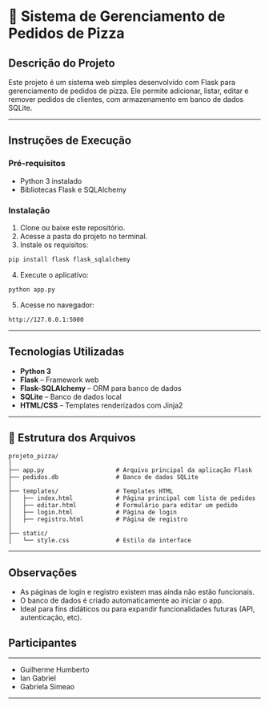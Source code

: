 
# 🍕 Sistema de Gerenciamento de Pedidos de Pizza

##  Descrição do Projeto

Este projeto é um sistema web simples desenvolvido com Flask para gerenciamento de pedidos de pizza. Ele permite adicionar, listar, editar e remover pedidos de clientes, com armazenamento em banco de dados SQLite.

---

##  Instruções de Execução

### Pré-requisitos

- Python 3 instalado
- Bibliotecas Flask e SQLAlchemy

### Instalação

1. Clone ou baixe este repositório.
2. Acesse a pasta do projeto no terminal.
3. Instale os requisitos:

```bash
pip install flask flask_sqlalchemy
```

4. Execute o aplicativo:

```bash
python app.py
```

5. Acesse no navegador:

```
http://127.0.0.1:5000
```

---

##  Tecnologias Utilizadas

- **Python 3**
- **Flask** – Framework web
- **Flask-SQLAlchemy** – ORM para banco de dados
- **SQLite** – Banco de dados local
- **HTML/CSS** – Templates renderizados com Jinja2

---

## 📁 Estrutura dos Arquivos

```
projeto_pizza/
│
├── app.py                    # Arquivo principal da aplicação Flask
├── pedidos.db                # Banco de dados SQLite
│
├── templates/                # Templates HTML
│   ├── index.html            # Página principal com lista de pedidos
│   ├── editar.html           # Formulário para editar um pedido
│   ├── login.html            # Página de login
│   ├── registro.html         # Página de registro
│
├── static/
│   └── style.css             # Estilo da interface
```

---

##  Observações

- As páginas de login e registro existem mas ainda não estão funcionais.
- O banco de dados é criado automaticamente ao iniciar o app.
- Ideal para fins didáticos ou para expandir funcionalidades futuras (API, autenticação, etc).

## Participantes
---
- Guilherme Humberto
- Ian Gabriel
- Gabriela Simeao
---
